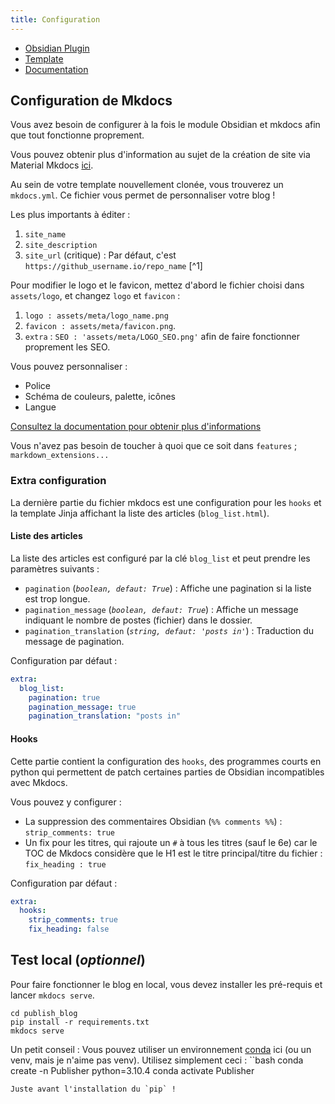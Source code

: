 ```yaml
---
title: Configuration
---
```


- [Obsidian Plugin](https://github.com/ObsidianPublisher/obsidian-github-publisher)
- [Template](https://github.com/ObsidianPublisher/publisher-template-gh-pages)
- [Documentation](https://obsidian-publisher.netlify.app)

## Configuration de Mkdocs

Vous avez besoin de configurer à la fois le module Obsidian et mkdocs afin que tout fonctionne proprement.

Vous pouvez obtenir plus d'information au sujet de la création de site via Material Mkdocs [ici](https://squidfunk.github.io/mkdocs-material/creating-your-site/#advanced-configuration).

Au sein de votre template nouvellement clonée, vous trouverez un `mkdocs.yml`. Ce fichier vous permet de personnaliser votre blog !

Les plus importants à éditer :

1. `site_name`
2. `site_description`
3. `site_url` (critique) : Par défaut, c'est `https://github_username.io/repo_name` [^1]

Pour modifier le logo et le favicon, mettez d'abord le fichier choisi dans `assets/logo`, et changez `logo` et `favicon` :

1. `logo : assets/meta/logo_name.png`
2. `favicon : assets/meta/favicon.png`.
3. `extra` : `SEO : 'assets/meta/LOGO_SEO.png'` afin de faire fonctionner proprement les SEO.

Vous pouvez personnaliser :

- Police
- Schéma de couleurs, palette, icônes
- Langue

[Consultez la documentation pour obtenir plus d'informations](https://squidfunk.github.io/mkdocs-material/setup/changing-the-colors/)

Vous n'avez pas besoin de toucher à quoi que ce soit dans `features` ; `markdown_extensions...`

### Extra configuration

La dernière partie du fichier mkdocs est une configuration pour les `hooks` et la template Jinja affichant la liste des articles (`blog_list.html`).

#### Liste des articles

La liste des articles est configuré par la clé `blog_list` et peut prendre les paramètres suivants :

- `pagination` (_`boolean, defaut: True`_) : Affiche une pagination si la liste est trop longue.
- `pagination_message` (_`boolean, defaut: True`_) : Affiche un message indiquant le nombre de postes (fichier) dans le dossier.
- `pagination_translation` (_`string, defaut: 'posts in'`_) : Traduction du message de pagination.

Configuration par défaut :

```yml
extra:
  blog_list:
    pagination: true
    pagination_message: true
    pagination_translation: "posts in"
```

#### Hooks

Cette partie contient la configuration des `hooks`, des programmes courts en python qui permettent de patch certaines parties de Obsidian incompatibles avec Mkdocs.

Vous pouvez y configurer :

- La suppression des commentaires Obsidian (`%% comments %%`) : `strip_comments: true`
- Un fix pour les titres, qui rajoute un `#` à tous les titres (sauf le 6e) car le TOC de Mkdocs considère que le H1 est le titre principal/titre du fichier : `fix_heading : true`

Configuration par défaut :

```yml
extra:
  hooks:
    strip_comments: true
    fix_heading: false
```

## Test local (_optionnel_)

Pour faire fonctionner le blog en local, vous devez installer les pré-requis et lancer `mkdocs serve`.

```
cd publish_blog
pip install -r requirements.txt
mkdocs serve
```

Un petit conseil : Vous pouvez utiliser un environnement [conda](https://docs.conda.io/en/latest/) ici (ou un venv, mais je n'aime pas venv). Utilisez simplement ceci :
``bash
conda create -n Publisher python=3.10.4
conda activate Publisher

```
Juste avant l'installation du `pip` !
```
